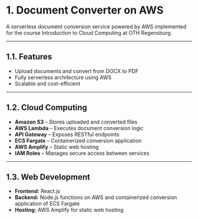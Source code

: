 # 1. Document Converter on AWS

A serverless document conversion service powered by AWS implemented for the course Introduction to Cloud Computing at OTH Regensburg.

---

## 1.1. Features

- Upload documents and convert from DOCX to PDF
- Fully serverless architecture using AWS
- Scalable and cost-efficient

---

## 1.2. Cloud Computing

- **Amazon S3** – Stores uploaded and converted files
- **AWS Lambda** – Executes document conversion logic
- **API Gateway** – Exposes RESTful endpoints
- **ECS Fargate** – Containerized conversion application
- **AWS Amplify** – Static web hosting
- **IAM Roles** – Manages secure access between services

---

## 1.3. Web Development

- **Frontend:** React.js
- **Backend:** Node.js functions on AWS and containerized conversion application of ECS Fargate
- **Hosting:** AWS Amplify for static web hosting
